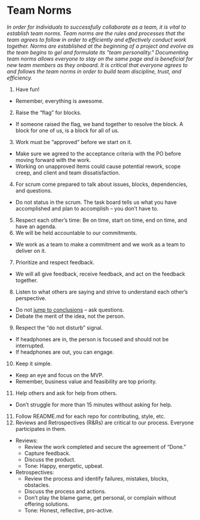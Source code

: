 # Team Norms

_In order for individuals to successfully collaborate as a team, it is vital to establish team norms. Team norms are the rules and processes that the team agrees to follow in order to efficiently and effectively conduct work together. Norms are established at the beginning of a project and evolve as the team begins to gel and formulate its "team personality." Documenting team norms allows everyone to stay on the same page and is beneficial for new team members as they onboard. It is critical that everyone agrees to and follows the team norms in order to build team discipline, trust, and efficiency._

1.	Have fun! 
  * Remember, everything is awesome.
2.	Raise the “flag” for blocks. 
  * If someone raised the flag, we band together to resolve the block. A block for one of us, is a block for all of us.
3.	Work must be “approved” before we start on it.
  * Make sure we agreed to the acceptance criteria with the PO before moving forward with the work.
  * Working on unapproved items could cause potential rework, scope creep, and client and team dissatisfaction. 
4.	For scrum come prepared to talk about issues, blocks, dependencies, and questions.
  * Do not status in the scrum. The task board tells us what you have accomplished and plan to accomplish – you don’t have to.
5.	Respect each other’s time: Be on time, start on time, end on time, and have an agenda.
6.	We will be held accountable to our commitments. 
  * We work as a team to make a commitment and we work as a team to deliver on it. 
7.	Prioritize and respect feedback.
  * We will all give feedback, receive feedback, and act on the feedback together. 
8.	Listen to what others are saying and strive to understand each other’s perspective. 
  * Do not [jump to conclusions]() – ask questions. 
  * Debate the merit of the idea, not the person.
9.	Respect the “do not disturb” signal. 
  * If headphones are in, the person is focused and should not be interrupted. 
  * If headphones are out, you can engage.
10.	Keep it simple. 
  * Keep an eye and focus on the MVP.
  * Remember, business value and feasibility are top priority.
11.	Help others and ask for help from others.
  * Don’t struggle for more than 15 minutes without asking for help. 
11. Follow README.md for each repo for contributing, style, etc.
12.	Reviews and Retrospectives (R&Rs) are critical to our process. Everyone participates in them.
  * Reviews: 
    - Review the work completed and secure the agreement of “Done.”
    - Capture feedback.
    - Discuss the product.
    - Tone: Happy, energetic, upbeat.
  * Retrospectives:
    - Review the process and identify failures, mistakes, blocks, obstacles.
    - Discuss the process and actions.
    - Don’t play the blame game, get personal, or complain without offering solutions.
    - Tone: Honest, reflective, pro-active.
